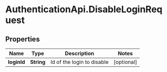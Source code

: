 # AuthenticationApi.DisableLoginRequest

## Properties

Name | Type | Description | Notes
------------ | ------------- | ------------- | -------------
**loginId** | **String** | Id of the login to disable | [optional] 


